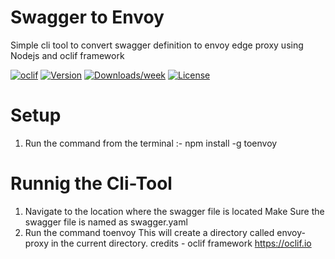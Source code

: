 Swagger to Envoy 
================

Simple cli tool to convert swagger definition to envoy edge proxy using Nodejs and oclif framework

[![oclif](https://img.shields.io/badge/cli-oclif-brightgreen.svg)](https://oclif.io)
[![Version](https://img.shields.io/npm/v/toenvoy.svg)](https://npmjs.org/package/toenvoy)
[![Downloads/week](https://img.shields.io/npm/dw/toenvoy.svg)](https://npmjs.org/package/toenvoy)
[![License](https://img.shields.io/npm/l/toenvoy.svg)](https://github.com/VimukthiMayadunne/toenvoy/blob/master/package.json)



# Setup

1) Run the command  from the terminal :- npm install -g toenvoy


# Runnig the Cli-Tool
1) Navigate to the location where the swagger file is located 
   Make Sure the swagger file is named as swagger.yaml  
2) Run the command toenvoy
    This will create a directory called envoy-proxy  in the current directory. 
credits - oclif framework  https://oclif.io

